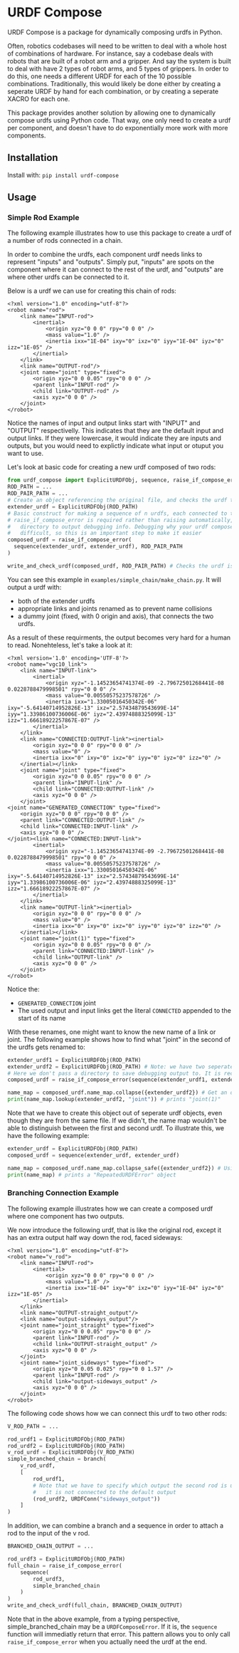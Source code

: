 # URDF Compose

URDF Compose is a package for dynamically composing urdfs in Python.

Often, robotics codebases will need to be written to deal with a whole host of combinations of hardware. For instance, say a codebase deals with robots that are built of a robot arm and a gripper. And say the system is built to deal with have 2 types of robot arms, and 5 types of grippers. In order to do this, one needs a different URDF for each of the 10 possible combinations. Traditionally, this would likely be done either by creating a seperate URDF by hand for each combination, or by creating a seperate XACRO for each one.

This package provides another solution by allowing one to dynamically compose urdfs using Python code. That way, one only need to create a urdf per component, and doesn't have to do exponentially more work with more components.

## Installation 

Install with: 
```pip install urdf-compose```

## Usage

### Simple Rod Example

The following example illustrates how to use this package to create a urdf of a number of rods connected in a chain.

In order to combine the urdfs, each component urdf needs links to represent "inputs" and "outputs". Simply put, "inputs" are spots on the component where it can connect to the rest of the urdf, and "outputs" are where other urdfs can be connected to it.

Below is a urdf we can use for creating this chain of rods:

```urdf
<?xml version="1.0" encoding="utf-8"?>
<robot name="rod">
    <link name="INPUT-rod">
        <inertial>
            <origin xyz="0 0 0" rpy="0 0 0" />
            <mass value="1.0" />
            <inertia ixx="1E-04" ixy="0" ixz="0" iyy="1E-04" iyz="0" izz="1E-05" />
        </inertial>
    </link>
    <link name="OUTPUT-rod"/>
    <joint name="joint" type="fixed">
        <origin xyz="0 0 0.05" rpy="0 0 0" />
        <parent link="INPUT-rod" />
        <child link="OUTPUT-rod" />
        <axis xyz="0 0 0" />
    </joint>
</robot>
```

Notice the names of input and output links start with "INPUT" and "OUTPUT" respectivelly. This indicates that they are the default input and output links. If they were lowercase, it would indicate they are inputs and outputs, but you would need to explictly indicate what input or otuput you want to use.

Let's look at basic code for creating a new urdf composed of two rods:

```python
from urdf_compose import ExplicitURDFObj, sequence, raise_if_compose_error
ROD_PATH = ...
ROD_PAIR_PATH = ...
# Create an object referencing the original file, and checks the urdf to make sure its valid
extender_urdf = ExplicitURDFObj(ROD_PATH)
# Basic construct for making a sequence of n urdfs, each connected to the previous
# raise_if_compose_error is required rather than raising automatically, so that you specify a
#   directory to output debugging info. Debugging why your urdf compose isn't working may be
#   difficult, so this is an important step to make it easier
composed_urdf = raise_if_compose_error(
  sequence(extender_urdf, extender_urdf), ROD_PAIR_PATH
)

write_and_check_urdf(composed_urdf, ROD_PAIR_PATH) # Checks the urdf is valid, and writes the urdf to the file
```

You can see this example in `examples/simple_chain/make_chain.py`. It will output a urdf with:
- both of the extender urdfs
- appropriate links and joints renamed as to prevent name collisions
- a dummy joint (fixed, with 0 origin and axis), that connects the two urdfs.

As a result of these requirments, the output becomes very hard for a human to read. Nonehteless, let's take a look at it:

```urdf
<?xml version='1.0' encoding='UTF-8'?>
<robot name="vgc10_link">
    <link name="INPUT-link">
        <inertial>
            <origin xyz="-1.14523654741374E-09 -2.79672501268441E-08 0.0228788479998501" rpy="0 0 0" />
            <mass value="0.00550575237578726" />
            <inertia ixx="1.33005016450342E-06" ixy="-5.64140714952826E-13" ixz="2.57434879543699E-14" iyy="1.33986100736006E-06" iyz="2.43974888325099E-13" izz="1.66618922257867E-07" />
        </inertial>
    </link>
    <link name="CONNECTED:OUTPUT-link"><inertial>
        <origin xyz="0 0 0" rpy="0 0 0" />
        <mass value="0" />
        <inertia ixx="0" ixy="0" ixz="0" iyy="0" iyz="0" izz="0" />
    </inertial></link>
    <joint name="joint" type="fixed">
        <origin xyz="0 0 0.05" rpy="0 0 0" />
        <parent link="INPUT-link" />
        <child link="CONNECTED:OUTPUT-link" />
        <axis xyz="0 0 0" />
    </joint>
<joint name="GENERATED_CONNECTION" type="fixed">
    <origin xyz="0 0 0" rpy="0 0 0" />
    <parent link="CONNECTED:OUTPUT-link" />
    <child link="CONNECTED:INPUT-link" />
    <axis xyz="0 0 0" />
</joint><link name="CONNECTED:INPUT-link">
        <inertial>
            <origin xyz="-1.14523654741374E-09 -2.79672501268441E-08 0.0228788479998501" rpy="0 0 0" />
            <mass value="0.00550575237578726" />
            <inertia ixx="1.33005016450342E-06" ixy="-5.64140714952826E-13" ixz="2.57434879543699E-14" iyy="1.33986100736006E-06" iyz="2.43974888325099E-13" izz="1.66618922257867E-07" />
        </inertial>
    </link>
    <link name="OUTPUT-link"><inertial>
        <origin xyz="0 0 0" rpy="0 0 0" />
        <mass value="0" />
        <inertia ixx="0" ixy="0" ixz="0" iyy="0" iyz="0" izz="0" />
    </inertial></link>
    <joint name="joint(1)" type="fixed">
        <origin xyz="0 0 0.05" rpy="0 0 0" />
        <parent link="CONNECTED:INPUT-link" />
        <child link="OUTPUT-link" />
        <axis xyz="0 0 0" />
    </joint>
</robot>
```

Notice the:
- `GENERATED_CONNECTION` joint
- The used output and input links get the literal `CONNECTED` appended to the start of its name

With these renames, one might want to know the new name of a link or joint. The following example shows how to find what "joint" in the second of the urdfs gets renamed to:

```python
extender_urdf1 = ExplicitURDFObj(ROD_PATH)
extender_urdf2 = ExplicitURDFObj(ROD_PATH) # Note: we have two seperate objects. Reasoning is explained later.
# Here we don't pass a directory to save debugging output to. It is recommended to pass it, but if for whatever reason you desire not to, it is not necessary.
composed_urdf = raise_if_compose_error(sequence(extender_urdf1, extender_urdf2))

name_map = composed_urdf.name_map.collapse({extender_urdf2}) # Get an object that allows us to lookup new names for the given urdfs
print(name_map.lookup(extender_urdf2, "joint")) # prints "joint(1)"
```

Note that we have to create this object out of seperate urdf objects, even though they are from the same file. If we didn't, the name map wouldn't be able to distinguish between the first and second urdf. To illustrate this, we have the following example:

```python
extender_urdf = ExplicitURDFObj(ROD_PATH)
composed_urdf = sequence(extender_urdf, extender_urdf)

name_map = composed_urdf.name_map.collapse_safe({extender_urdf2}) # Using "collapse_safe" so that it returns the error
print(name_map) # prints a "RepeatedURDFError" object
```

### Branching Connection Example

The following example illustrates how we can create a composed urdf where one component has two outputs.

We now introduce the following urdf, that is like the original rod, except it has an extra output half way down the rod, faced sideways:
```urdf
<?xml version="1.0" encoding="utf-8"?>
<robot name="v_rod">
    <link name="INPUT-rod">
        <inertial>
            <origin xyz="0 0 0" rpy="0 0 0" />
            <mass value="1.0" />
            <inertia ixx="1E-04" ixy="0" ixz="0" iyy="1E-04" iyz="0" izz="1E-05" />
        </inertial>
    </link>
    <link name="OUTPUT-straight_output"/>
    <link name="output-sideways_output"/>
    <joint name="joint_straight" type="fixed">
        <origin xyz="0 0 0.05" rpy="0 0 0" />
        <parent link="INPUT-rod" />
        <child link="OUTPUT-straight_output" />
        <axis xyz="0 0 0" />
    </joint>
    <joint name="joint_sideways" type="fixed">
        <origin xyz="0 0.05 0.025" rpy="0 0 1.57" />
        <parent link="INPUT-rod" />
        <child link="output-sideways_output" />
        <axis xyz="0 0 0" />
    </joint>
</robot>
```

The following code shows how we can connect this urdf to two other rods:

```python
V_ROD_PATH = ...

rod_urdf1 = ExplicitURDFObj(ROD_PATH)
rod_urdf2 = ExplicitURDFObj(ROD_PATH)
v_rod_urdf = ExplicitURDFObj(V_ROD_PATH)
simple_branched_chain = branch(
    v_rod_urdf,
    [
        rod_urdf1,
        # Note that we have to specify which output the second rod is using, b/c
        #   it is not connected to the default output
        (rod_urdf2, URDFConn("sideways_output"))
    ]
)
```

In addition, we can combine a branch and a sequence in order to attach a rod to the input of the v rod.

```python
BRANCHED_CHAIN_OUTPUT = ...

rod_urdf3 = ExplicitURDFObj(ROD_PATH)
full_chain = raise_if_compose_error(
    sequence(
        rod_urdf3,
        simple_branched_chain
    )
)
write_and_check_urdf(full_chain, BRANCHED_CHAIN_OUTPUT)
```

Note that in the above example, from a typing perspective, simple_branched_chain may be a `URDFComposeError`. If it is, the `sequence` function will immediatly return that error. This pattern allows you to only call `raise_if_compose_error` when you actually need the urdf at the end.
